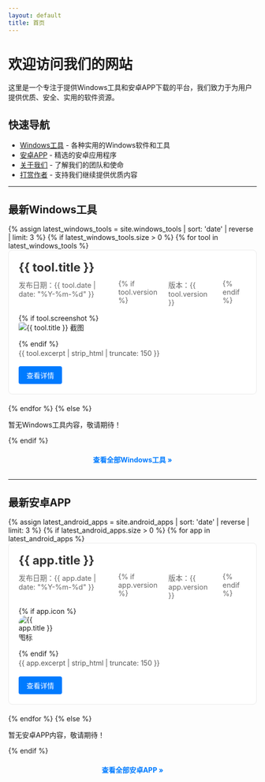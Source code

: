 ```yaml
---
layout: default
title: 首页
---
```


# 欢迎访问我们的网站

这里是一个专注于提供Windows工具和安卓APP下载的平台，我们致力于为用户提供优质、安全、实用的软件资源。

## 快速导航

- [Windows工具](/windows-tools/) - 各种实用的Windows软件和工具
- [安卓APP](/android-apps/) - 精选的安卓应用程序
- [关于我们](/about-us/) - 了解我们的团队和使命
- [打赏作者](/donate/) - 支持我们继续提供优质内容

---

## 最新Windows工具

<div class="latest-tools">
  {% assign latest_windows_tools = site.windows_tools | sort: 'date' | reverse | limit: 3 %}
  {% if latest_windows_tools.size > 0 %}
    {% for tool in latest_windows_tools %}
    <div class="tool-item">
      <h3><a href="{{ site.baseurl }}{{ tool.url }}">{{ tool.title }}</a></h3>
      <div class="tool-meta">
        <span class="tool-date">发布日期：{{ tool.date | date: "%Y-%m-%d" }}</span>
        {% if tool.version %}<span class="tool-version">版本：{{ tool.version }}</span>{% endif %}
      </div>
      {% if tool.screenshot %}<div class="tool-screenshot"><img src="{{ site.baseurl }}/{{ tool.screenshot }}" alt="{{ tool.title }} 截图" loading="lazy"></div>{% endif %}
      <div class="tool-excerpt">{{ tool.excerpt | strip_html | truncate: 150 }}</div>
      <a href="{{ site.baseurl }}{{ tool.url }}" class="tool-more">查看详情</a>
    </div>
    {% endfor %}
  {% else %}
    <p>暂无Windows工具内容，敬请期待！</p>
  {% endif %}
  <div class="view-all"><a href="{{ site.baseurl }}/windows-tools/">查看全部Windows工具 &raquo;</a></div>
</div>

---

## 最新安卓APP

<div class="latest-apps">
  {% assign latest_android_apps = site.android_apps | sort: 'date' | reverse | limit: 3 %}
  {% if latest_android_apps.size > 0 %}
    {% for app in latest_android_apps %}
    <div class="app-item">
      <h3><a href="{{ site.baseurl }}{{ app.url }}">{{ app.title }}</a></h3>
      <div class="app-meta">
        <span class="app-date">发布日期：{{ app.date | date: "%Y-%m-%d" }}</span>
        {% if app.version %}<span class="app-version">版本：{{ app.version }}</span>{% endif %}
      </div>
      {% if app.icon %}<div class="app-icon"><img src="{{ site.baseurl }}/{{ app.icon }}" alt="{{ app.title }} 图标" loading="lazy"></div>{% endif %}
      <div class="app-excerpt">{{ app.excerpt | strip_html | truncate: 150 }}</div>
      <a href="{{ site.baseurl }}{{ app.url }}" class="app-more">查看详情</a>
    </div>
    {% endfor %}
  {% else %}
    <p>暂无安卓APP内容，敬请期待！</p>
  {% endif %}
  <div class="view-all"><a href="{{ site.baseurl }}/android-apps/">查看全部安卓APP &raquo;</a></div>
</div>

<style>
  .latest-tools, .latest-apps {
    margin-bottom: 30px;
  }
  
  .tool-item, .app-item {
    border: 1px solid #eaeaea;
    border-radius: 8px;
    padding: 20px;
    margin-bottom: 20px;
    background-color: #fff;
    transition: transform 0.3s ease, box-shadow 0.3s ease;
  }
  
  .tool-item:hover, .app-item:hover {
    transform: translateY(-5px);
    box-shadow: 0 5px 15px rgba(0,0,0,0.1);
  }
  
  .tool-item h3, .app-item h3 {
    margin-top: 0;
    margin-bottom: 10px;
    font-size: 1.5rem;
  }
  
  .tool-item h3 a, .app-item h3 a {
    color: #333;
    text-decoration: none;
  }
  
  .tool-item h3 a:hover, .app-item h3 a:hover {
    color: #007bff;
  }
  
  .tool-meta, .app-meta {
    display: flex;
    gap: 20px;
    margin-bottom: 15px;
    color: #666;
    font-size: 0.9rem;
  }
  
  .tool-screenshot, .app-icon {
    margin-bottom: 15px;
  }
  
  .tool-screenshot img {
    max-width: 100%;
    height: auto;
    border-radius: 4px;
  }
  
  .app-icon img {
    max-width: 80px;
    height: auto;
    border-radius: 16px;
  }
  
  .tool-excerpt, .app-excerpt {
    color: #555;
    margin-bottom: 15px;
    line-height: 1.6;
  }
  
  .tool-more, .app-more {
    display: inline-block;
    background-color: #007bff;
    color: white;
    padding: 8px 16px;
    border-radius: 4px;
    text-decoration: none;
    transition: background-color 0.3s ease;
  }
  
  .tool-more:hover, .app-more:hover {
    background-color: #0056b3;
  }
  
  .view-all {
    text-align: center;
    margin-top: 20px;
  }
  
  .view-all a {
    color: #007bff;
    text-decoration: none;
    font-weight: bold;
  }
  
  .view-all a:hover {
    text-decoration: underline;
  }
  
  @media (max-width: 768px) {
    .tool-meta, .app-meta {
      flex-direction: column;
      gap: 5px;
    }
    
    .tool-item, .app-item {
      padding: 15px;
    }
  }
</style>